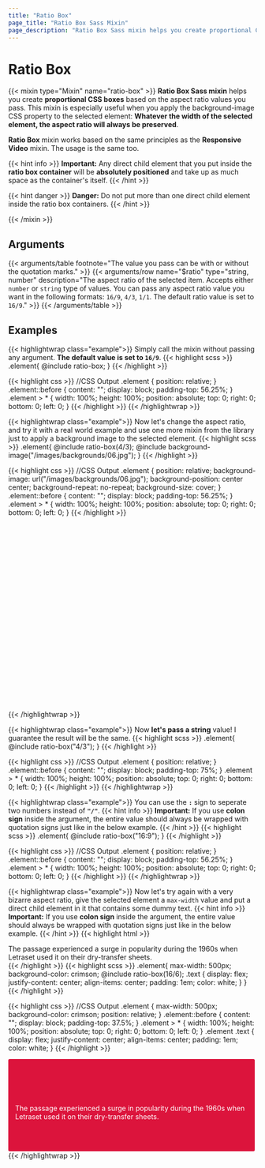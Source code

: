 ```yaml
---
title: "Ratio Box"
page_title: "Ratio Box Sass Mixin"
page_description: "Ratio Box Sass mixin helps you create proportional CSS boxes based on the aspect ratio values ​​you pass. This mixin is especially useful when you apply the background-image CSS property to the selected element: Whatever the width of the selected element, the aspect ratio will always be preserved."
---
```


# Ratio Box

{{< mixin type="Mixin" name="ratio-box" >}}
**Ratio Box Sass mixin** helps you create **proportional CSS boxes** based on the aspect ratio values ​​you pass. This mixin is especially useful when you apply the background-image CSS property to the selected element: **Whatever the width of the selected element, the aspect ratio will always be preserved**.

**Ratio Box** mixin works based on the same principles as the **Responsive Video** mixin. The usage is the same too.

{{< hint info >}}
**Important:** Any direct child element that you put inside the **ratio box container** will be **absolutely positioned** and take up as much space as the container's itself. 
{{< /hint >}}

{{< hint danger >}}
**Danger:** Do not put more than one direct child element inside the ratio box containers.
{{< /hint >}}

{{< /mixin >}}

## Arguments

{{< arguments/table footnote="The value you pass can be with or without the quotation marks." >}}
  {{< arguments/row name="$ratio" type="string, number" description="The aspect ratio of the selected item. Accepts either `number` or `string` type of values. You can pass any aspect ratio value you want in the following formats: `16/9`, `4/3`, `1/1`. The default ratio value is set to `16/9`." >}}
{{< /arguments/table >}}

## Examples

{{< highlightwrap class="example">}}
Simply call the mixin without passing any argument. **The default value is set to `16/9`**.
{{< highlight scss >}}
.element{
  @include ratio-box;
}
{{< /highlight >}}

{{< highlight css >}}
//CSS Output
.element {
  position: relative;
}
.element::before {
  content: "";
  display: block;
  padding-top: 56.25%;
}
.element > * {
  width: 100%;
  height: 100%;
  position: absolute;
  top: 0;
  right: 0;
  bottom: 0;
  left: 0;
}
{{< /highlight >}}
{{< /highlightwrap >}}


{{< highlightwrap class="example">}}
Now let's change the aspect ratio, and try it with a real world example and use one more mixin from the library just to apply a background image to the selected element.
{{< highlight scss >}}
.element{
  @include ratio-box(4/3);
  @include background-image("/images/backgrounds/06.jpg");
}
{{< /highlight >}}

{{< highlight css >}}
//CSS Output
.element {
  position: relative;
  background-image: url("/images/backgrounds/06.jpg");
  background-position: center center;
  background-repeat: no-repeat;
  background-size: cover;
}
.element::before {
  content: "";
  display: block;
  padding-top: 56.25%;
}
.element > * {
  width: 100%;
  height: 100%;
  position: absolute;
  top: 0;
  right: 0;
  bottom: 0;
  left: 0;
}
{{< /highlight >}}

<style>
.element {
  border-radius: 3px;
}
.element.example02 {
  position: relative;
  background-image: url("/images/backgrounds/06.jpg");
  background-position: center center;
  background-repeat: no-repeat;
  background-size: cover;
}

.element.example02::before {
  content: "";
  display: block;
  padding-top: 75%;
}
.element.example02 > * {
  width: 100%;
  height: 100%;
  position: absolute;
  top: 0;
  right: 0;
  bottom: 0;
  left: 0;
}
</style>
<div class="element example02"></div>
{{< /highlightwrap >}}

{{< highlightwrap class="example">}}
Now **let's pass a string** value! I guarantee the result will be the same.
{{< highlight scss >}}
.element{
  @include ratio-box("4/3");
}
{{< /highlight >}}

{{< highlight css >}}
//CSS Output
.element {
  position: relative;
}
.element::before {
  content: "";
  display: block;
  padding-top: 75%;
}
.element > * {
  width: 100%;
  height: 100%;
  position: absolute;
  top: 0;
  right: 0;
  bottom: 0;
  left: 0;
}
{{< /highlight >}}
{{< /highlightwrap >}}

{{< highlightwrap class="example">}}
You can use the **`:`** sign to seperate two numbers instead of **`"/"`**.
{{< hint info >}}
**Important:** If you use **colon sign** inside the argument, the entire value should always be wrapped with quotation signs just like in the below example.
{{< /hint >}}
{{< highlight scss >}}
.element{
  @include ratio-box("16:9");
}
{{< /highlight >}}

{{< highlight css >}}
//CSS Output
.element {
  position: relative;
}
.element::before {
  content: "";
  display: block;
  padding-top: 56.25%;
}
.element > * {
  width: 100%;
  height: 100%;
  position: absolute;
  top: 0;
  right: 0;
  bottom: 0;
  left: 0;
}
{{< /highlight >}}
{{< /highlightwrap >}}

{{< highlightwrap class="example">}}
Now let's try again with a very bizarre aspect ratio, give the selected element a `max-width` value and put a direct child element in it that contains some dummy text.
{{< hint info >}}
**Important:** If you use **colon sign** inside the argument, the entire value should always be wrapped with quotation signs just like in the below example.
{{< /hint >}}
{{< highlight html >}}
<div class="element">
  <span class="text">The passage experienced a surge in popularity during the 1960s when Letraset used it on their dry-transfer sheets.</span>
</div>
{{< /highlight >}}
{{< highlight scss >}}
.element{
  max-width: 500px;
  background-color: crimson;
  @include ratio-box(16/6);
  .text {
    display: flex;
    justify-content: center;
    align-items: center;
    padding: 1em;
    color: white;
  }
}
{{< /highlight >}}

{{< highlight css >}}
//CSS Output
.element {
  max-width: 500px;
  background-color: crimson;
  position: relative;
}
.element::before {
  content: "";
  display: block;
  padding-top: 37.5%;
}
.element > * {
  width: 100%;
  height: 100%;
  position: absolute;
  top: 0;
  right: 0;
  bottom: 0;
  left: 0;
}
.element .text {
  display: flex;
  justify-content: center;
  align-items: center;
  padding: 1em;
  color: white;
}
{{< /highlight >}}
<style>
.element.example05 {
  max-width: 500px;
  background-color: crimson;
  position: relative;
}
.element.example05::before {
  content: "";
  display: block;
  padding-top: 37.5%;
}
.element.example05 > * {
  width: 100%;
  height: 100%;
  position: absolute;
  top: 0;
  right: 0;
  bottom: 0;
  left: 0;
}
.element.example05 .text {
  display: -webkit-box;
  display: flex;
  -webkit-box-pack: center;
  justify-content: center;
  -webkit-box-align: center;
  align-items: center;
  padding: 1em;
  color: white;
}
</style>
<div class="element example05">
  <span class="text">The passage experienced a surge in popularity during the 1960s when Letraset used it on their dry-transfer sheets.</span>
</div>
{{< /highlightwrap >}}
